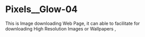 # Pixels__Glow-04
This is Image downloading Web Page, it can able to facilitate for downloading High Resolution Images or Wallpapers , 
